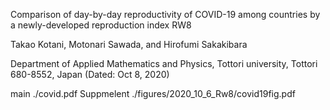 Comparison of day-by-day reproductivity of COVID-19 among countries by a
newly-developed reproduction index RW8

Takao Kotani, Motonari Sawada, and Hirofumi Sakakibara

Department of Applied Mathematics and Physics, Tottori university, Tottori 680-8552, Japan
(Dated: Oct 8, 2020)


main        ./covid.pdf
Suppmelent  ./figures/2020_10_6_Rw8/covid19fig.pdf
